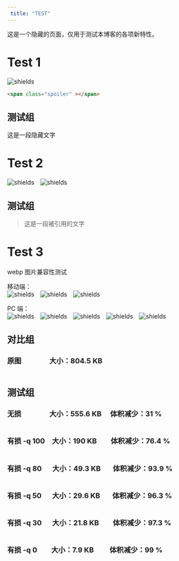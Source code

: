 ```yaml
---
 title: "TEST"
---
```

<!-- 
<img alt="shields" src="" style="float: left; margin-right: 1em" >
<img alt="" src="https://mogeko.github.io/images/test/" >
<span class="spoiler" ></span>
&emsp;&emsp;
 -->

这是一个隐藏的页面，仅用于测试本博客的各项新特性。



# Test 1

<img alt="shields" src="https://img.shields.io/badge/%E9%9A%90%E8%97%8F%E6%96%87%E5%AD%97%20-pass-green.svg" style="float: left; margin-right: 1em" ><br>

```html
<span class="spoiler" ></span>
```

## 测试组

<span class="spoiler" >这是一段隐藏文字</span>

# Test 2

<img alt="shields" src="https://img.shields.io/badge/%E6%96%B0%C2%B7%E5%BC%95%E7%94%A8%E6%A0%87%E7%AD%BE-pass-green.svg" style="float: left; margin-right: 1em" ><img alt="shields" src="https://img.shields.io/badge/%E5%A4%9C%E6%99%9A%E6%A8%A1%E5%BC%8F%20-pass-green.svg" style="float: left; margin-right: 1em" ><br>

## 测试组

> 这是一段被引用的文字

# Test 3

webp 图片兼容性测试

移动端：<br>
<img alt="shields" src="https://img.shields.io/badge/Chrome-pass-green.svg" style="float: left; margin-right: 1em" ><img alt="shields" src="https://img.shields.io/badge/Firefox-unknown-lightgrey.svg" style="float: left; margin-right: 1em" ><img alt="shields" src="https://img.shields.io/badge/Safari-unknown-lightgrey.svg" style="float: left; margin-right: 1em" ><br>

PC 端：<br>
<img alt="shields" src="https://img.shields.io/badge/Chrome-pass-green.svg" style="float: left; margin-right: 1em" ><img alt="shields" src="https://img.shields.io/badge/Firefox-unknown-lightgrey.svg" style="float: left; margin-right: 1em" ><img alt="shields" src="https://img.shields.io/badge/Edge-unknown-lightgrey.svg" style="float: left; margin-right: 1em" ><img alt="shields" src="https://img.shields.io/badge/Safari-unknown-lightgrey.svg" style="float: left; margin-right: 1em" ><img alt="shields" src="https://img.shields.io/badge/IE-unknown-lightgrey.svg" style="float: left; margin-right: 1em" ><br>

## 对比组

### 原图 &ensp;&emsp;&emsp;&emsp; 大小：804.5 KB

<img alt="" src="https://mogeko.github.io/images/test/comparison.png" >

## 测试组

### 无损 &ensp;&emsp;&emsp;&emsp; 大小：555.6 KB&emsp; 体积减少：31 %

<img alt="" src="https://mogeko.github.io/images/test/test1.webp" >

### 有损 -q 100&emsp;大小：190 KB &ensp;&emsp; 体积减少：76.4 %

<img alt="" src="https://mogeko.github.io/images/test/test2.webp" >

### 有损 -q 80&ensp;&emsp;大小：49.3 KB&ensp;&emsp; 体积减少：93.9 %

<img alt="" src="https://mogeko.github.io/images/test/test3.webp" >

### 有损 -q 50&ensp;&emsp;大小：29.6 KB&ensp;&emsp; 体积减少：96.3 %

<img alt="" src="https://mogeko.github.io/images/test/test4.webp" >

### 有损 -q 30&ensp;&emsp;大小：21.8 KB &ensp;&emsp; 体积减少：97.3 %

<img alt="" src="https://mogeko.github.io/images/test/test5.webp" >

### 有损 -q 0&ensp;&ensp;&emsp;大小：7.9 KB&ensp;&ensp;&emsp; 体积减少：99 %

<img alt="" src="https://mogeko.github.io/images/test/test6.webp" >



